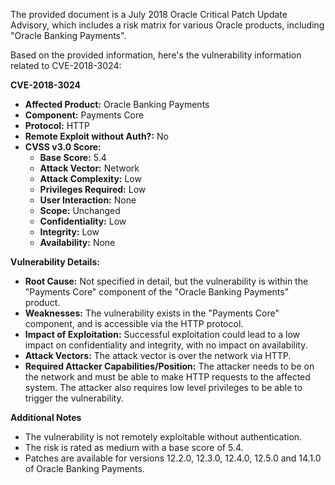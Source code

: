 The provided document is a July 2018 Oracle Critical Patch Update Advisory, which includes a risk matrix for various Oracle products, including "Oracle Banking Payments".

Based on the provided information, here's the vulnerability information related to CVE-2018-3024:

**CVE-2018-3024**
*   **Affected Product:** Oracle Banking Payments
*   **Component:** Payments Core
*   **Protocol:** HTTP
*   **Remote Exploit without Auth?:** No
*   **CVSS v3.0 Score:**
    *   **Base Score:** 5.4
    *   **Attack Vector:** Network
    *   **Attack Complexity:** Low
    *   **Privileges Required:** Low
    *   **User Interaction:** None
    *   **Scope:** Unchanged
    *  **Confidentiality:** Low
    *  **Integrity:** Low
    *  **Availability:** None

**Vulnerability Details:**
*   **Root Cause:** Not specified in detail, but the vulnerability is within the "Payments Core" component of the "Oracle Banking Payments" product.
*   **Weaknesses:** The vulnerability exists in the "Payments Core" component, and is accessible via the HTTP protocol. 
*  **Impact of Exploitation:**  Successful exploitation could lead to a low impact on confidentiality and integrity, with no impact on availability.
*   **Attack Vectors:** The attack vector is over the network via HTTP.
*   **Required Attacker Capabilities/Position:** The attacker needs to be on the network and must be able to make HTTP requests to the affected system. The attacker also requires low level privileges to be able to trigger the vulnerability.

**Additional Notes**
* The vulnerability is not remotely exploitable without authentication.
* The risk is rated as medium with a base score of 5.4.
* Patches are available for versions 12.2.0, 12.3.0, 12.4.0, 12.5.0 and 14.1.0 of Oracle Banking Payments.